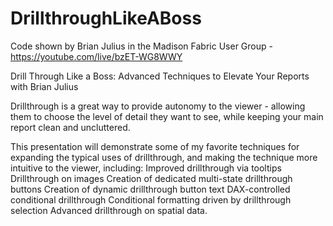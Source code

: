# DrillthroughLikeABoss
Code shown by Brian Julius in the Madison Fabric User Group - https://youtube.com/live/bzET-WG8WWY

Drill Through Like a Boss: Advanced Techniques to Elevate Your Reports with Brian Julius

Drillthrough is a great way to provide autonomy to the viewer - allowing them to choose the level of detail they want to see, while keeping your main report clean and uncluttered. 

This presentation will demonstrate some of my favorite techniques for expanding the typical uses of drillthrough, and making the technique more intuitive to the viewer, including: 
Improved drillthrough via tooltips 
Drillthrough on images 
Creation of dedicated multi-state drillthrough buttons 
Creation of dynamic drillthrough button text 
DAX-controlled conditional drillthrough 
Conditional formatting driven by drillthrough selection 
Advanced drillthrough on spatial data.
